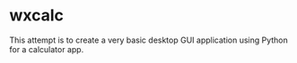 # wxcalc
This attempt is to create a very basic desktop GUI application using Python for a calculator app.
